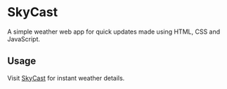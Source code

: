 # SkyCast

A simple weather web app for quick updates made using HTML, CSS and JavaScript.

## Usage

Visit [SkyCast](https://shreekarsharma.github.io/SkyCast/) for instant weather details.
